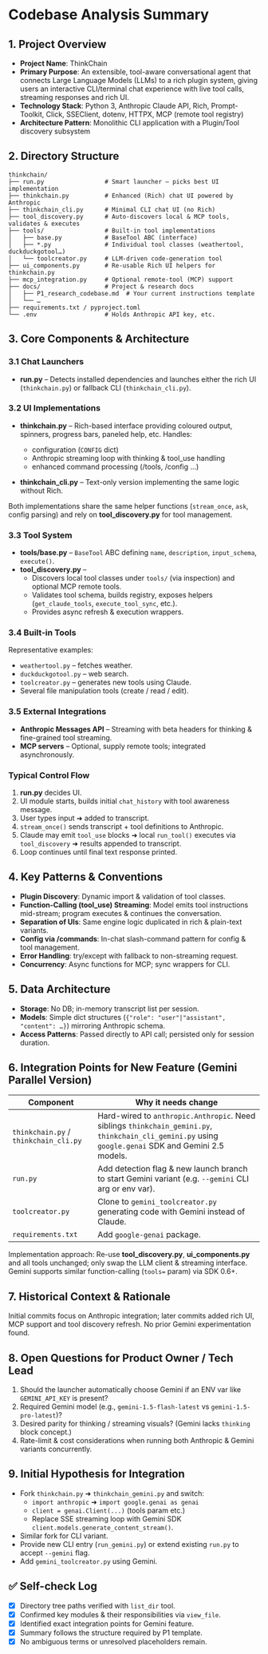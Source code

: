 # Codebase Analysis Summary

## 1. Project Overview
- **Project Name**: ThinkChain
- **Primary Purpose**: An extensible, tool-aware conversational agent that connects Large Language Models (LLMs) to a rich plugin system, giving users an interactive CLI/terminal chat experience with live tool calls, streaming responses and rich UI.
- **Technology Stack**: Python 3, Anthropic Claude API, Rich, Prompt-Toolkit, Click, SSEClient, dotenv, HTTPX, MCP (remote tool registry)
- **Architecture Pattern**: Monolithic CLI application with a Plugin/Tool discovery subsystem

## 2. Directory Structure
```
thinkchain/
├── run.py                 # Smart launcher – picks best UI implementation
├── thinkchain.py          # Enhanced (Rich) chat UI powered by Anthropic
├── thinkchain_cli.py      # Minimal CLI chat UI (no Rich)
├── tool_discovery.py      # Auto-discovers local & MCP tools, validates & executes
├── tools/                 # Built-in tool implementations
│   ├── base.py            # BaseTool ABC (interface)
│   ├── *.py               # Individual tool classes (weathertool, duckduckgotool…)
│   └── toolcreator.py     # LLM-driven code-generation tool
├── ui_components.py       # Re-usable Rich UI helpers for thinkchain.py
├── mcp_integration.py     # Optional remote-tool (MCP) support
├── docs/                  # Project & research docs
│   ├── P1_research_codebase.md  # Your current instructions template
│   └── …
├── requirements.txt / pyproject.toml
└── .env                   # Holds Anthropic API key, etc.
```

## 3. Core Components & Architecture
### 3.1 Chat Launchers
* **run.py** – Detects installed dependencies and launches either the rich UI (`thinkchain.py`) or fallback CLI (`thinkchain_cli.py`).

### 3.2 UI Implementations
* **thinkchain.py** – Rich-based interface providing coloured output, spinners, progress bars, paneled help, etc. Handles:
  * configuration (`CONFIG` dict)
  * Anthropic streaming loop with thinking & tool_use handling
  * enhanced command processing (/tools, /config …)

* **thinkchain_cli.py** – Text-only version implementing the same logic without Rich.

Both implementations share the same helper functions (`stream_once`, `ask`, config parsing) and rely on **tool_discovery.py** for tool management.

### 3.3 Tool System
* **tools/base.py** – `BaseTool` ABC defining `name`, `description`, `input_schema`, `execute()`.
* **tool_discovery.py** –
  * Discovers local tool classes under `tools/` (via inspection) and optional MCP remote tools.
  * Validates tool schema, builds registry, exposes helpers (`get_claude_tools`, `execute_tool_sync`, etc.).
  * Provides async refresh & execution wrappers.

### 3.4 Built-in Tools
Representative examples:
* `weathertool.py` – fetches weather.
* `duckduckgotool.py` – web search.
* `toolcreator.py` – generates new tools using Claude.
* Several file manipulation tools (create / read / edit).

### 3.5 External Integrations
* **Anthropic Messages API** – Streaming with beta headers for thinking & fine-grained tool streaming.
* **MCP servers** – Optional, supply remote tools; integrated asynchronously.

### Typical Control Flow
1. **run.py** decides UI.
2. UI module starts, builds initial `chat_history` with tool awareness message.
3. User types input ➜ added to transcript.
4. `stream_once()` sends transcript + tool definitions to Anthropic.
5. Claude may emit `tool_use` blocks ➜ local `run_tool()` executes via `tool_discovery` ➜ results appended to transcript.
6. Loop continues until final text response printed.

## 4. Key Patterns & Conventions
- **Plugin Discovery**: Dynamic import & validation of tool classes.
- **Function-Calling (tool_use) Streaming**: Model emits tool instructions mid-stream; program executes & continues the conversation.
- **Separation of UIs**: Same engine logic duplicated in rich & plain-text variants.
- **Config via /commands**: In-chat slash-command pattern for config & tool management.
- **Error Handling**: try/except with fallback to non-streaming request.
- **Concurrency**: Async functions for MCP; sync wrappers for CLI.

## 5. Data Architecture
- **Storage**: No DB; in-memory transcript list per session.
- **Models**: Simple dict structures (`{"role": "user"|"assistant", "content": …}`) mirroring Anthropic schema.
- **Access Patterns**: Passed directly to API call; persisted only for session duration.

## 6. Integration Points for New Feature (Gemini Parallel Version)
| Component | Why it needs change |
|-----------|--------------------|
| `thinkchain.py` / `thinkchain_cli.py` | Hard-wired to `anthropic.Anthropic`. Need siblings `thinkchain_gemini.py`, `thinkchain_cli_gemini.py` using `google.genai` SDK and Gemini 2.5 models. |
| `run.py` | Add detection flag & new launch branch to start Gemini variant (e.g. `--gemini` CLI arg or env var). |
| `toolcreator.py` | Clone to `gemini_toolcreator.py` generating code with Gemini instead of Claude. |
| `requirements.txt` | Add `google-genai` package. |

Implementation approach: Re-use **tool_discovery.py**, **ui_components.py** and all tools unchanged; only swap the LLM client & streaming interface. Gemini supports similar function-calling (`tools=` param) via SDK 0.6+.

## 7. Historical Context & Rationale
Initial commits focus on Anthropic integration; later commits added rich UI, MCP support and tool discovery refresh. No prior Gemini experimentation found.

## 8. Open Questions for Product Owner / Tech Lead
1. Should the launcher automatically choose Gemini if an ENV var like `GEMINI_API_KEY` is present?
2. Required Gemini model (e.g., `gemini-1.5-flash-latest` vs `gemini-1.5-pro-latest`)?
3. Desired parity for thinking / streaming visuals? (Gemini lacks `thinking` block concept.)
4. Rate-limit & cost considerations when running both Anthropic & Gemini variants concurrently.

## 9. Initial Hypothesis for Integration
- Fork `thinkchain.py` ➜ `thinkchain_gemini.py` and switch:
  * `import anthropic` ➜ `import google.genai as genai`
  * `client = genai.Client(...)` (tools param etc.)
  * Replace SSE streaming loop with Gemini SDK `client.models.generate_content_stream()`.
- Similar fork for CLI variant.
- Provide new CLI entry (`run_gemini.py`) or extend existing `run.py` to accept `--gemini` flag.
- Add `gemini_toolcreator.py` using Gemini.

## ✅ Self-check Log
- [x] Directory tree paths verified with `list_dir` tool.
- [x] Confirmed key modules & their responsibilities via `view_file`.
- [x] Identified exact integration points for Gemini feature.
- [x] Summary follows the structure required by P1 template.
- [x] No ambiguous terms or unresolved placeholders remain.

